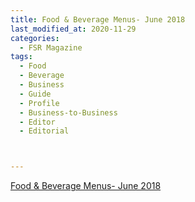 ```yaml
---
title: Food & Beverage Menus- June 2018
last_modified_at: 2020-11-29
categories:
  - FSR Magazine
tags:
  - Food
  - Beverage
  - Business
  - Guide
  - Profile
  - Business-to-Business
  - Editor
  - Editorial 



---
```


[Food & Beverage Menus- June 2018](http://www.omagdigital.com/publication/?i=498359&ver=html5&p=21)
